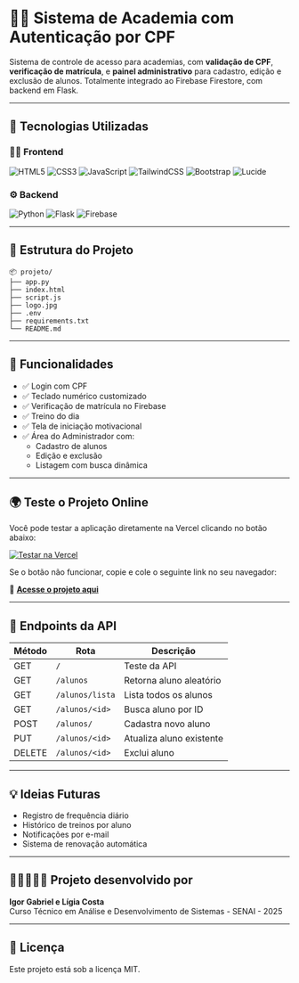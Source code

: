 # 🏋️‍♂️ Sistema de Academia com Autenticação por CPF

Sistema de controle de acesso para academias, com **validação de CPF**, **verificação de matrícula**, e **painel administrativo** para cadastro, edição e exclusão de alunos. Totalmente integrado ao Firebase Firestore, com backend em Flask.

---

## 🚀 Tecnologias Utilizadas

### 👨‍💻 Frontend
![HTML5](https://img.shields.io/badge/HTML5-E34F26?style=for-the-badge&logo=html5&logoColor=white)
![CSS3](https://img.shields.io/badge/CSS3-1572B6?style=for-the-badge&logo=css3&logoColor=white)
![JavaScript](https://img.shields.io/badge/JavaScript-F7DF1E?style=for-the-badge&logo=javascript&logoColor=black)
![TailwindCSS](https://img.shields.io/badge/TailwindCSS-06B6D4?style=for-the-badge&logo=tailwindcss&logoColor=white)
![Bootstrap](https://img.shields.io/badge/Bootstrap-7952B3?style=for-the-badge&logo=bootstrap&logoColor=white)
![Lucide](https://img.shields.io/badge/Lucide%20Icons-000000?style=for-the-badge&logo=lucide&logoColor=white)

### ⚙️ Backend
![Python](https://img.shields.io/badge/Python-3776AB?style=for-the-badge&logo=python&logoColor=white)
![Flask](https://img.shields.io/badge/Flask-000000?style=for-the-badge&logo=flask&logoColor=white)
![Firebase](https://img.shields.io/badge/Firebase-FFCA28?style=for-the-badge&logo=firebase&logoColor=black)

---

## 📁 Estrutura do Projeto

```
📦 projeto/
├── app.py
├── index.html
├── script.js
├── logo.jpg
├── .env
├── requirements.txt
└── README.md
```
---

## 🧪 Funcionalidades

- ✅ Login com CPF
- ✅ Teclado numérico customizado
- ✅ Verificação de matrícula no Firebase
- ✅ Treino do dia
- ✅ Tela de iniciação motivacional
- ✅ Área do Administrador com:
  - Cadastro de alunos
  - Edição e exclusão
  - Listagem com busca dinâmica
---
## 🌍 Teste o Projeto Online  

Você pode testar a aplicação diretamente na Vercel clicando no botão abaixo:  

[![Testar na Vercel](https://img.shields.io/badge/Testar%20na%20Vercel-000000?style=for-the-badge&logo=vercel&logoColor=white)](https://api-academia-two.vercel.app/)  

Se o botão não funcionar, copie e cole o seguinte link no seu navegador:  

🔗 **[Acesse o projeto aqui](https://api-academia-two.vercel.app/)**  

---

## 📡 Endpoints da API

| Método | Rota              | Descrição                       |
|--------|-------------------|---------------------------------|
| GET    | `/`               | Teste da API                    |
| GET    | `/alunos`         | Retorna aluno aleatório         |
| GET    | `/alunos/lista`   | Lista todos os alunos           |
| GET    | `/alunos/<id>`    | Busca aluno por ID              |
| POST   | `/alunos/`        | Cadastra novo aluno             |
| PUT    | `/alunos/<id>`    | Atualiza aluno existente        |
| DELETE | `/alunos/<id>`    | Exclui aluno                    |

---

## 💡 Ideias Futuras

- Registro de frequência diário
- Histórico de treinos por aluno
- Notificações por e-mail
- Sistema de renovação automática

---

## 👨‍💻👩🏻‍💻 Projeto desenvolvido por

**Igor Gabriel e Lígia Costa**  
Curso Técnico em Análise e Desenvolvimento de Sistemas - SENAI - 2025

---

## 📄 Licença

Este projeto está sob a licença MIT.
